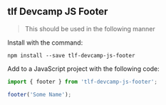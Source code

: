 ## tlf Devcamp JS Footer

> This should be used in the following manner

Install with the command:

```
npm install --save tlf-devcamp-js-footer
```

Add to a JavaScript project with the following code:

```javascript
import { footer } from 'tlf-devcamp-js-footer';

footer('Some Name');
```